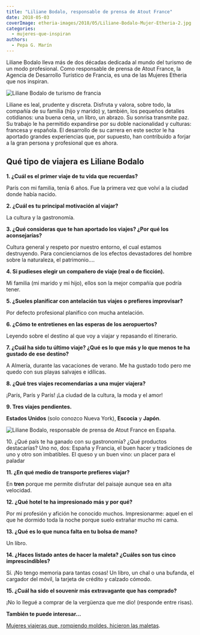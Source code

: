 ```yaml
---
title: "Liliane Bodalo, responsable de prensa de Atout France"
date: 2018-05-03
coverImage: etheria-images/2018/05/Liliane-Bodalo-Mujer-Etheria-2.jpg
categories: 
  - mujeres-que-inspiran
authors: 
  - Pepa G. Marín
---
```


Liliane Bodalo lleva más de dos décadas dedicada al mundo del turismo de un modo 
profesional. Como responsable de prensa de Atout France, la Agencia de Desarrollo 
Turístico de Francia, es una de las Mujeres Etheria que nos inspiran. 

![Liliane Bodalo de turismo de francia](etheria-images/2018/05/Liliane-Bodalo-Mujeres-Etheria.jpg "Liliane Bodalo. Responsable de prensa de Atout France")

Liliane es leal, prudente y discreta. Disfruta y valora, sobre todo, la compañía de su 
familia (hijo y marido) y, también, los pequeños detalles cotidianos: una buena cena, un 
libro, un abrazo. Su sonrisa transmite paz. Su trabajo le ha permitido expandirse por su 
doble nacionalidad y culturas: francesa y española. El desarrollo de su carrera en este 
sector le ha aportado grandes experiencias que, por supuesto, han contribuido a forjar a 
la gran persona y profesional que es ahora. 

## Qué tipo de viajera es Liliane Bodalo

**1\. ¿Cuál es el primer viaje de tu vida que recuerdas?** 

París con mi familia, tenía 6 años. Fue la primera vez que volví a la ciudad donde había 
nacido. 

**2\. ¿Cuál es tu principal motivación al viajar?** 

La cultura y la gastronomía. 

**3\. ¿Qué consideras que te han aportado los viajes? ¿Por qué los aconsejarías?** 

Cultura general y respeto por nuestro entorno, el cual estamos destruyendo. Para 
concienciarnos de los efectos devastadores del hombre sobre la naturaleza, el 
patrimonio…. 

**4\. Si pudieses elegir un compañero de viaje (real o de ficción).** 

Mi familia (mi marido y mi hijo), ellos son la mejor compañía que podría tener. 

**5\. ¿Sueles planificar con antelación tus viajes o prefieres improvisar?** 

Por defecto profesional planifico con mucha antelación. 

**6\. ¿Cómo te entretienes en las esperas de los aeropuertos?** 

Leyendo sobre el destino al que voy a viajar y repasando el itinerario. 

**7\. ¿Cuál ha sido tu último viaje? ¿Qué es lo que más y lo que menos te ha gustado de 
ese destino?** 

A Almería, durante las vacaciones de verano. Me ha gustado todo pero me quedo con sus 
playas salvajes e idílicas. 

**8\. ¿Qué tres viajes recomendarías a una mujer viajera?** 

¡París, París y París! ¡La ciudad de la cultura, la moda y el amor! 

**9\. Tres viajes pendientes.** 

**Estados Unidos** (solo conozco Nueva York), **Escocia** y **Japón**. 

![Liliane Bodalo, responsable de prensa de Atout France en España.](etheria-images/2018/05/Liliane-Bodalo-Mujer-Etheria-2.jpg "Liliane Bodalo, responsable de prensa de Atout France en España.")

10\. ¿Qué país te ha ganado con su gastronomía? ¿Qué productos destacarías? Uno no, dos: 
España y Francia, el buen hacer y tradiciones de uno y otro son imbatibles. El queso y 
un buen vino: un placer para el paladar 

**11\. ¿En qué medio de transporte prefieres viajar?** 

En **tren** porque me permite disfrutar del paisaje aunque sea en alta velocidad. 

**12\. ¿Qué hotel te ha impresionado más y por qué?** 

Por mi profesión y afición he conocido muchos. Impresionarme: aquel en el que he dormido 
toda la noche porque suelo extrañar mucho mi cama. 

**13\. ¿Qué es lo que nunca falta en tu bolsa de mano?** 

Un libro. 

**14\. ¿Haces listado antes de hacer la maleta? ¿Cuáles son tus cinco imprescindibles?** 

Sí. ¡No tengo memoria para tantas cosas! Un libro, un chal o una bufanda, el cargador 
del móvil, la tarjeta de crédito y calzado cómodo. 

**15\. ¿Cuál ha sido el souvenir más extravagante que has comprado?** 

¡No lo llegué a comprar de la vergüenza que me dio! (responde entre risas). 

**También te puede interesar...** 

[Mujeres viajeras que, rompiendo moldes, hicieron las 
maletas](https://etheriamagazine.com/2022/03/08/mujeres-viajeras-de-la-historia/).
